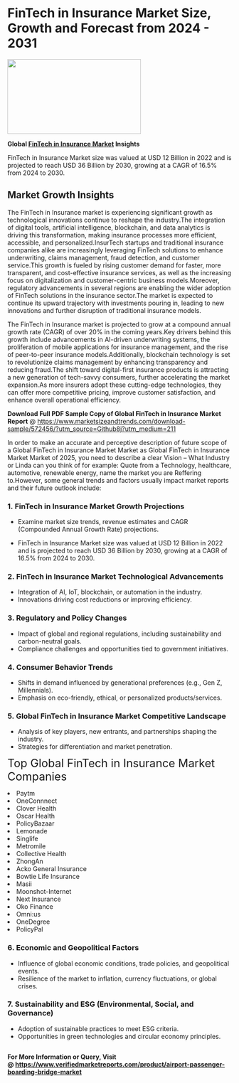 <H1>FinTech in Insurance Market Size, Growth and Forecast from 2024 - 2031</H1><img class="aligncenter size-medium wp-image-584254" src="https://thirdeyenews.in/wp-content/uploads/2024/09/Global-Market-Research-300x168.jpeg" alt="" width="300" height="168" /><p><strong>Global&nbsp;<a href="https://www.marketsizeandtrends.com/download-sample/572456/?utm_source=Github8j?utm_medium=211">FinTech in Insurance Market</a> Insights</strong></p><p>FinTech in Insurance Market size was valued at USD 12 Billion in 2022 and is projected to reach USD 36 Billion by 2030, growing at a CAGR of 16.5% from 2024 to 2030.</p><p><h2>Market Growth Insights</h2> The FinTech in Insurance market is experiencing significant growth as technological innovations continue to reshape the industry.The integration of digital tools, artificial intelligence, blockchain, and data analytics is driving this transformation, making insurance processes more efficient, accessible, and personalized.InsurTech startups and traditional insurance companies alike are increasingly leveraging FinTech solutions to enhance underwriting, claims management, fraud detection, and customer service.This growth is fueled by rising customer demand for faster, more transparent, and cost-effective insurance services, as well as the increasing focus on digitalization and customer-centric business models.Moreover, regulatory advancements in several regions are enabling the wider adoption of FinTech solutions in the insurance sector.The market is expected to continue its upward trajectory with investments pouring in, leading to new innovations and further disruption of traditional insurance models.<p>The FinTech in Insurance market is projected to grow at a compound annual growth rate (CAGR) of over 20% in the coming years.Key drivers behind this growth include advancements in AI-driven underwriting systems, the proliferation of mobile applications for insurance management, and the rise of peer-to-peer insurance models.Additionally, blockchain technology is set to revolutionize claims management by enhancing transparency and reducing fraud.The shift toward digital-first insurance products is attracting a new generation of tech-savvy consumers, further accelerating the market expansion.As more insurers adopt these cutting-edge technologies, they can offer more competitive pricing, improve customer satisfaction, and enhance overall operational efficiency.<p><span class=""><strong>Download Full PDF Sample Copy of Global FinTech in Insurance Market Report</strong> @ <a href="https://www.marketsizeandtrends.com/download-sample/572456/?utm_source=Github8j?utm_medium=211" target="_blank">https://www.marketsizeandtrends.com/download-sample/572456/?utm_source=Github8j?utm_medium=211</a></span></p><p>In order to make an accurate and perceptive description of future scope of a Global&nbsp;FinTech in Insurance Market Market as Global&nbsp;FinTech in Insurance Market Market of 2025, you need to describe a clear Vision &ndash; What Industry or Linda can you think of for example: Quote from a Technology, healthcare, automotive, renewable energy, name the market you are Reffering to.However, some general trends and factors usually impact market reports and their future outlook include:</p><h3>1.&nbsp;<strong>FinTech in Insurance Market Growth Projections</strong></h3><ul><li>Examine market size trends, revenue estimates and CAGR (Compounded Annual Growth Rate) projections.</li><li><p>FinTech in Insurance Market size was valued at USD 12 Billion in 2022 and is projected to reach USD 36 Billion by 2030, growing at a CAGR of 16.5% from 2024 to 2030.</p></li></ul><h3>2.&nbsp;<strong>FinTech in Insurance Market Technological Advancements</strong></h3><ul><li>Integration of AI, IoT, blockchain, or automation in the industry.</li><li>Innovations driving cost reductions or improving efficiency.</li></ul><h3>3.&nbsp;<strong>Regulatory and Policy Changes</strong></h3><ul><li>Impact of global and regional regulations, including sustainability and carbon-neutral goals.</li><li>Compliance challenges and opportunities tied to government initiatives.</li></ul><h3>4.&nbsp;<strong>Consumer Behavior Trends</strong></h3><ul><li>Shifts in demand influenced by generational preferences (e.g., Gen Z, Millennials).</li><li>Emphasis on eco-friendly, ethical, or personalized products/services.</li></ul><h3>5.&nbsp;<strong>Global FinTech in Insurance Market Competitive Landscape</strong></h3><ul><li>Analysis of key players, new entrants, and partnerships shaping the industry.</li><li>Strategies for differentiation and market penetration.</li></ul><p data-pm-slice="1 1 []"><span style="color: inherit; font-family: inherit; font-size: 25px;">Top Global FinTech in Insurance Market Companies</span></p><div class="" data-test-id=""><p><li>Paytm</li><li> OneConnnect</li><li> Clover Health</li><li> Oscar Health</li><li> PolicyBazaar</li><li> Lemonade</li><li> Singlife</li><li> Metromile</li><li> Collective Health</li><li> ZhongAn</li><li> Acko General Insurance</li><li> Bowtie Life Insurance</li><li> Masii</li><li> Moonshot-Internet</li><li> Next Insurance</li><li> Oko Finance</li><li> Omni:us</li><li> OneDegree</li><li> PolicyPal</li></p></div><h3>6.&nbsp;<strong>Economic and Geopolitical Factors</strong></h3><ul><li>Influence of global economic conditions, trade policies, and geopolitical events.</li><li>Resilience of the market to inflation, currency fluctuations, or global crises.</li></ul><h3>7.&nbsp;<strong>Sustainability and ESG (Environmental, Social, and Governance)</strong></h3><ul><li>Adoption of sustainable practices to meet ESG criteria.</li><li>Opportunities in green technologies and circular economy principles.</li></ul><h2><strong style="font-size: 14px;">For More Information or Query, Visit @&nbsp;</strong><a style="background-color: #ffffff; font-size: 14px;" href="https://www.marketsizeandtrends.com/report/fintech-in-insurance-market/" target="_blank">https://www.verifiedmarketreports.com/product/airport-passenger-boarding-bridge-market</a></h2>